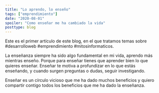 ```yaml
---
title: "Lo aprendo, lo enseño"
tags: ["emprendimiento"]
date: "2020-08-01"
spoiler: "Como enseñar me ha cambiado la vida"
posttype: blog
---
```


Este es el primer artículo de este blog, en el que tratamos temas sobre #desarrolloweb #emprendimiento #mitosinformaticos.

La enseñanza siempre ha sido algo fundamental en mi vida, aprendo más mientras enseño. Porque para enseñar tienes que aprender bien lo que quieres enseñar. Enseñar te motiva a profundizar en lo que estás enseñando, y cuando surgen preguntas o dudas, seguir investigando.

Enseñar es un círculo vicioso que me ha dado muchos beneficios y quiero compartir contigo todos los beneficios que me ha dado la enseñanza.
